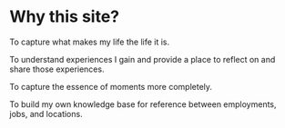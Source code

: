 # Why this site?

To capture what makes my life the life it is.

To understand experiences I gain and provide a place to reflect on and share those experiences.

To capture the essence of moments more completely.

To build my own knowledge base for reference between employments, jobs, and locations.
